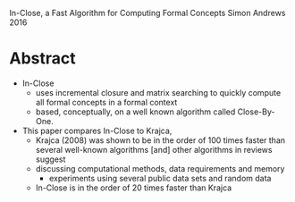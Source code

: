 In-Close, a Fast Algorithm for Computing Formal Concepts
Simon Andrews
2016

# Abstract

* In-Close
  * uses incremental closure and matrix searching to quickly compute all formal
    concepts in a formal context
  * based, conceptually, on a well known algorithm called Close-By-One.
* This paper compares In-Close to Krajca,
  * Krajca (2008) was shown to be in the order of 100 times faster than several
    well-known algorithms [and] other algorithms in reviews suggest
  * discussing computational methods, data requirements and memory
    * experiments using several public data sets and random data
  * In-Close is in the order of 20 times faster than Krajca
